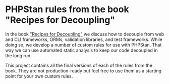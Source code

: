 # PHPStan rules from the book "Recipes for Decoupling"

In the book ["Recipes for Decoupling"](https://leanpub.com/recipes-for-decoupling/) we discuss how to decouple from web and CLI frameworks, ORMs, validation libraries, and test frameworks. While doing so, we develop a number of custom rules for use with PHPStan. That way we can use automated static analysis to keep our code decoupled in the long run. 

This project contains all the final versions of each of the rules from the book. They are not production-ready but feel free to use them as a starting point for your own custom rules.
